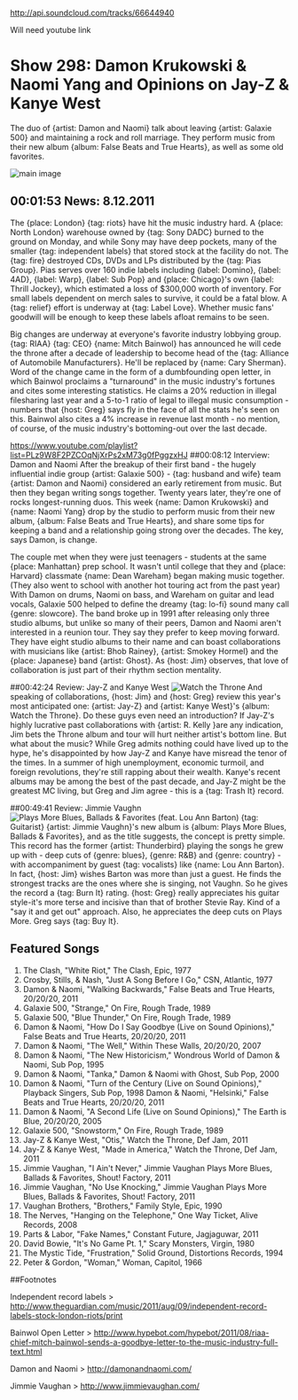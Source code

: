 

http://api.soundcloud.com/tracks/66644940

Will need youtube link

# Show 298: Damon Krukowski & Naomi Yang and Opinions on Jay-Z & Kanye West 
The duo of {artist: Damon and Naomi} talk about leaving {artist: Galaxie 500} and maintaining a rock and roll marriage. They perform music from their new album {album: False Beats and True Hearts}, as well as some old favorites.

![main image](http://static.soundopinions.org/images/2011/damon_naomi.jpg)


## 00:01:53 News: 8.12.2011
The {place: London} {tag: riots} have hit the music industry hard. A {place: North London} warehouse owned by {tag: Sony DADC} burned to the ground on Monday, and while Sony may have deep pockets, many of the smaller {tag: independent labels} that stored stock at the facility do not. The {tag: fire} destroyed CDs, DVDs and LPs distributed by the {tag: Pias Group}. Pias serves over 160 indie labels including {label: Domino}, {label: 4AD}, {label: Warp}, {label: Sub Pop} and {place: Chicago}'s own {label: Thrill Jockey}, which estimated a loss of $300,000 worth of inventory. For small labels dependent on merch sales to survive, it could be a fatal blow. A {tag: relief} effort is underway at {tag: Label Love}. Whether music fans' goodwill will be enough to keep these labels afloat remains to be seen.

Big changes are underway at everyone's favorite industry lobbying group. {tag: RIAA} {tag: CEO} {name: Mitch Bainwol} has announced he will cede the throne after a decade of leadership to become head of the {tag: Alliance of Automobile Manufacturers}. He'll be replaced by {name: Cary Sherman}. Word of the change came in the form of a dumbfounding open letter, in which Bainwol proclaims a "turnaround" in the music industry's fortunes and cites some interesting statistics. He claims a 20% reduction in illegal filesharing last year and a 5-to-1 ratio of legal to illegal music consumption - numbers that {host: Greg} says fly in the face of all the stats he's seen on this. Bainwol also cites a 4% increase in revenue last month - no mention, of course, of the music industry's bottoming-out over the last decade.

https://www.youtube.com/playlist?list=PLz9W8F2PZCOqNjXrPs2xM73g0fPggzxHJ
##00:08:12 Interview: Damon and Naomi
After the breakup of their first band - the hugely influential indie group {artist: Galaxie 500} - {tag: husband and wife} team {artist: Damon and Naomi} considered an early retirement from music. But then they began writing songs together. Twenty years later, they're one of rocks longest-running duos. This week {name: Damon Krukowski} and {name: Naomi Yang} drop by the studio to perform music from their new album, {album: False Beats and True Hearts}, and share some tips for keeping a band and a relationship going strong over the decades. The key, says Damon, is change.

The couple met when they were just teenagers - students at the same {place: Manhattan} prep school. It wasn't until college that they and {place: Harvard} classmate {name: Dean Wareham} began making music together. (They also went to school with another hot touring act from the past year) With Damon on drums, Naomi on bass, and Wareham on guitar and lead vocals, Galaxie 500 helped to define the dreamy {tag: lo-fi} sound many call {genre: slowcore}. The band broke up in 1991 after releasing only three studio albums, but unlike so many of their peers, Damon and Naomi aren't interested in a reunion tour. They say they prefer to keep moving forward. They have eight studio albums to their name and can boast collaborations with musicians like {artist: Bhob Rainey}, {artist: Smokey Hormel} and the {place: Japanese} band {artist: Ghost}. As {host: Jim} observes, that love of collaboration is just part of their rhythm section mentality.

##00:42:24 Review: Jay-Z and Kanye West
![Watch the Throne](https://upload.wikimedia.org/wikipedia/en/e/ee/Watch_The_Throne.jpg "112080/455392802")
And speaking of collaborations, {host: Jim} and {host: Greg} review this year's most anticipated one: {artist: Jay-Z} and {artist: Kanye West}'s {album: Watch the Throne}. Do these guys even need an introduction? If Jay-Z's highly lucrative past collaborations with {artist: R. Kelly }are any indication, Jim bets the Throne album and tour will hurt neither artist's bottom line. But what about the music? While Greg admits nothing could have lived up to the hype, he's disappointed by how Jay-Z and Kanye have misread the tenor of the times. In a summer of high unemployment, economic turmoil, and foreign revolutions, they're still rapping about their wealth. Kanye's recent albums may be among the best of the past decade, and Jay-Z might be the greatest MC living, but Greg and Jim agree - this is a {tag: Trash It} record.

##00:49:41 Review: Jimmie Vaughn
![Plays More Blues, Ballads & Favorites (feat. Lou Ann Barton)](http://is1.mzstatic.com/image/thumb/Music/v4/f3/26/4a/f3264ad3-dbcf-8de1-1dda-576c83de1d67/source/600x600bb.jpg "485111/450617610")
{tag: Guitarist} {artist: Jimmie Vaughn}'s new album is {album: Plays More Blues, Ballads & Favorites}, and as the title suggests, the concept is pretty simple. This record has the former {artist: Thunderbird} playing the songs he grew up with - deep cuts of {genre: blues}, {genre: R&B} and {genre: country} - with accompaniment by guest {tag: vocalists} like {name: Lou Ann Barton}. In fact, {host: Jim} wishes Barton was more than just a guest. He finds the strongest tracks are the ones where she is singing, not Vaughn. So he gives the record a {tag: Burn It} rating. {host: Greg} really appreciates his guitar style-it's more terse and incisive than that of brother Stevie Ray. Kind of a "say it and get out" approach. Also, he appreciates the deep cuts on Plays More. Greg says {tag: Buy It}.



## Featured Songs
1. The Clash, "White Riot," The Clash, Epic, 1977
2. Crosby, Stills, & Nash, "Just A Song Before I Go," CSN, Atlantic, 1977
3. Damon & Naomi, "Walking Backwards," False Beats and True Hearts, 20/20/20, 2011
4. Galaxie 500, "Strange," On Fire, Rough Trade, 1989
5. Galaxie 500, "Blue Thunder," On Fire, Rough Trade, 1989
6. Damon & Naomi, "How Do I Say Goodbye (Live on Sound Opinions)," False Beats and True Hearts, 20/20/20, 2011
7. Damon & Naomi, "The Well," Within These Walls, 20/20/20, 2007
8. Damon & Naomi, "The New Historicism," Wondrous World of Damon & Naomi, Sub Pop, 1995
9. Damon & Naomi, "Tanka," Damon & Naomi with Ghost, Sub Pop, 2000
10. Damon & Naomi, "Turn of the Century (Live on Sound Opinions)," Playback Singers, Sub Pop, 1998 Damon & Naomi, "Helsinki," False Beats and True Hearts, 20/20/20, 2011
11. Damon & Naomi, "A Second Life (Live on Sound Opinions)," The Earth is Blue, 20/20/20, 2005
12. Galaxie 500, "Snowstorm," On Fire, Rough Trade, 1989
13. Jay-Z & Kanye West, "Otis," Watch the Throne, Def Jam, 2011
14. Jay-Z & Kanye West, "Made in America," Watch the Throne, Def Jam, 2011
15. Jimmie Vaughan, "I Ain't Never," Jimmie Vaughan Plays More Blues, Ballads & Favorites, Shout! Factory, 2011
16. Jimmie Vaughan, "No Use Knocking," Jimmie Vaughan Plays More Blues, Ballads & Favorites, Shout! Factory, 2011
17. Vaughan Brothers, "Brothers," Family Style, Epic, 1990
18. The Nerves, "Hanging on the Telephone," One Way Ticket, Alive Records, 2008
19. Parts & Labor, "Fake Names," Constant Future, Jagjaguwar, 2011
20. David Bowie, "It's No Game Pt. 1," Scary Monsters, Virgin, 1980
21. The Mystic Tide, "Frustration," Solid Ground, Distortions Records, 1994
22. Peter & Gordon, "Woman," Woman, Capitol, 1966


##Footnotes

Independent record labels > http://www.theguardian.com/music/2011/aug/09/independent-record-labels-stock-london-riots/print

Bainwol Open Letter > http://www.hypebot.com/hypebot/2011/08/riaa-chief-mitch-bainwol-sends-a-goodbye-letter-to-the-music-industry-full-text.html

Damon and Naomi > http://damonandnaomi.com/

Jimmie Vaughan > http://www.jimmievaughan.com/